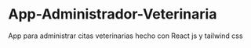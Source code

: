 # App-Administrador-Veterinaria
App para administrar citas veterinarias hecho con React js y tailwind css
